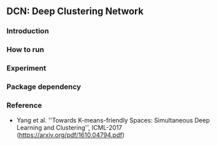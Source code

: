## DCN: Deep Clustering Network

### Introduction

### How to run

### Experiment

### Package dependency

### Reference
* Yang et al. ''Towards K-means-friendly Spaces: Simultaneous Deep Learning and Clustering'', ICML-2017 (https://arxiv.org/pdf/1610.04794.pdf)
